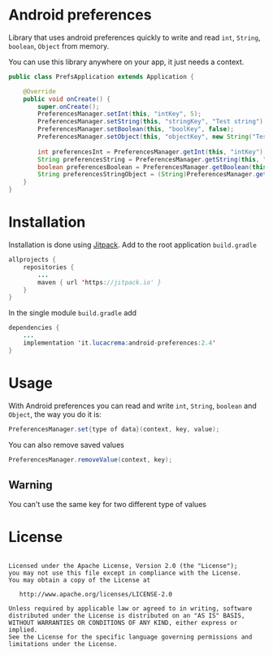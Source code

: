 # Android preferences
Library that uses android preferences quickly to write and read `int`, `String`, `boolean`, `Object` from memory.

You can use this library anywhere on your app, it just needs a context.
```Java
public class PrefsApplication extends Application {

    @Override
    public void onCreate() {
        super.onCreate();
        PreferencesManager.setInt(this, "intKey", 5);
        PreferencesManager.setString(this, "stringKey", "Test string");
        PreferencesManager.setBoolean(this, "boolKey", false);
        PreferencesManager.setObject(this, "objectKey", new String("Test object"));
        
        int preferencesInt = PreferencesManager.getInt(this, "intKey");
        String preferencesString = PreferencesManager.getString(this, "stringKey");
        boolean preferencesBoolean = PreferencesManager.getBoolean(this, "boolKey");
        String preferencesStringObject = (String)PreferencesManager.getObject(this, "objectKey");
    }
}
```

# Installation
Installation is done using [Jitpack](https://jitpack.io). Add to the root application `build.gradle`
```Java
allprojects {
    repositories {
        ...
        maven { url 'https://jitpack.io' }
    }
}
```
In the single module `build.gradle` add
```Java
dependencies {
    ...
    implementation 'it.lucacrema:android-preferences:2.4'
}
```
# Usage
With Android preferences you can read and write `int`, `String`, `boolean` and `Object`, the way you do it is:
```Java
PreferencesManager.set{type of data}(context, key, value);
```
You can also remove saved values
```Java
PreferencesManager.removeValue(context, key);
```
## Warning
You can't use the same key for two different type of values

# License

```

Licensed under the Apache License, Version 2.0 (the "License");
you may not use this file except in compliance with the License.
You may obtain a copy of the License at

   http://www.apache.org/licenses/LICENSE-2.0

Unless required by applicable law or agreed to in writing, software
distributed under the License is distributed on an "AS IS" BASIS,
WITHOUT WARRANTIES OR CONDITIONS OF ANY KIND, either express or implied.
See the License for the specific language governing permissions and
limitations under the License.
```
